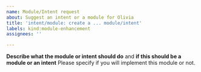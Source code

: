 ```yaml
---
name: Module/Intent request
about: Suggest an intent or a module for Olivia
title: 'intent/module: create a ... module/intent'
labels: kind:module-enhancement
assignees: ''

---
```


**Describe what the module or intent should do** and **if this should be a module or an intent**
Please specify if you will implement this module or not.
